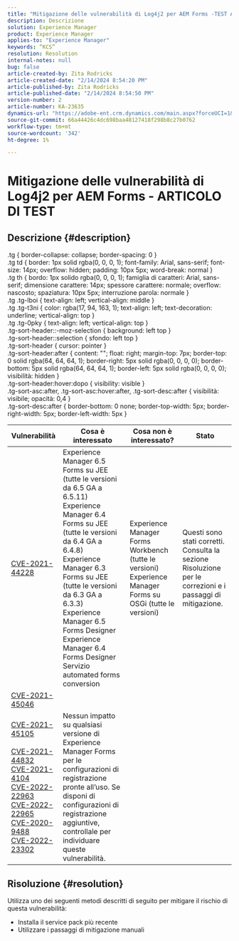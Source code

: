 ```yaml
---
title: "Mitigazione delle vulnerabilità di Log4j2 per AEM Forms -TEST ARTICLE"
description: Descrizione
solution: Experience Manager
product: Experience Manager
applies-to: "Experience Manager"
keywords: “KCS”
resolution: Resolution
internal-notes: null
bug: false
article-created-by: Zita Rodricks
article-created-date: "2/14/2024 8:54:20 PM"
article-published-by: Zita Rodricks
article-published-date: "2/14/2024 8:54:50 PM"
version-number: 2
article-number: KA-23635
dynamics-url: "https://adobe-ent.crm.dynamics.com/main.aspx?forceUCI=1&pagetype=entityrecord&etn=knowledgearticle&id=be2b3638-7bcb-ee11-9079-6045bd0063aa"
source-git-commit: 66a44426c4dc698baa48127418f298b8c27b0762
workflow-type: tm+mt
source-wordcount: '342'
ht-degree: 1%

---
```


# Mitigazione delle vulnerabilità di Log4j2 per AEM Forms - ARTICOLO DI TEST

## Descrizione {#description}

.tg { border-collapse: collapse; border-spacing: 0 }<br>.tg td { border: 1px solid rgba(0, 0, 0, 1); font-family: Arial, sans-serif; font-size: 14px; overflow: hidden; padding: 10px 5px; word-break: normal }<br>.tg th { bordo: 1px solido rgba(0, 0, 0, 1); famiglia di caratteri: Arial, sans-serif; dimensione carattere: 14px; spessore carattere: normale; overflow: nascosto; spaziatura: 10px 5px; interruzione parola: normale }<br>.tg .tg-lboi { text-align: left; vertical-align: middle }<br>.tg .tg-t3ni { color: rgba(17, 94, 163, 1); text-align: left; text-decoration: underline; vertical-align: top }<br>.tg .tg-0pky { text-align: left; vertical-align: top }<br>.tg-sort-header::-moz-selection { background: left top }<br>.tg-sort-header::selection { sfondo: left top }<br>.tg-sort-header { cursor: pointer }<br>.tg-sort-header:after { content: &quot;&quot;; float: right; margin-top: 7px; border-top: 0 solid rgba(64, 64, 64, 1); border-right: 5px solid rgba(0, 0, 0, 0); border-bottom: 5px solid rgba(64, 64, 64, 1); border-left: 5px solid rgba(0, 0, 0, 0); visibilità: hidden }<br>.tg-sort-header:hover:dopo { visibility: visible }<br>.tg-sort-asc:after, .tg-sort-asc:hover:after, .tg-sort-desc:after { visibilità: visibile; opacità: 0,4 }<br>.tg-sort-desc:after { border-bottom: 0 none; border-top-width: 5px; border-right-width: 5px; border-left-width: 5px }

| Vulnerabilità | Cosa è interessato | Cosa non è interessato? | Stato |
| --- | --- | --- | --- |
| [CVE-2021-44228](https://cve.mitre.org/cgi-bin/cvename.cgi?name=2021-44228) | Experience Manager 6.5 Forms su JEE (tutte le versioni da 6.5 GA a 6.5.11)<br>Experience Manager 6.4 Forms su JEE (tutte le versioni da 6.4 GA a 6.4.8)<br>Experience Manager 6.3 Forms su JEE (tutte le versioni da 6.3 GA a 6.3.3)<br>Experience Manager 6.5 Forms Designer<br>Experience Manager 6.4 Forms Designer<br>Servizio automated forms conversion | Experience Manager Forms Workbench (tutte le versioni)<br>Experience Manager Forms su OSGi (tutte le versioni) | Questi sono stati corretti. Consulta la sezione Risoluzione per le correzioni e i passaggi di mitigazione. |
| [CVE-2021-45046](https://cve.mitre.org/cgi-bin/cvename.cgi?name=2021-45046) |
| [CVE-2021-45105<br><br>CVE-2021-44832<br>CVE-2021-4104<br>CVE-2022-22963<br>CVE-2022-22965<br>CVE-2020-9488<br>CVE-2022-23302](https://cve.mitre.org/cgi-bin/cvename.cgi?name=CVE-2021-45105) | Nessun impatto su qualsiasi versione di Experience Manager Forms per le configurazioni di registrazione pronte all’uso. Se disponi di configurazioni di registrazione aggiuntive, controllale per individuare queste vulnerabilità. | <br> <br> <br> <br> <br> <br> <br> |



## Risoluzione {#resolution}


Utilizza uno dei seguenti metodi descritti di seguito per mitigare il rischio di questa vulnerabilità:

- Installa il service pack più recente
- Utilizzare i passaggi di mitigazione manuali

